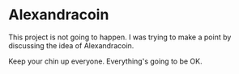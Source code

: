 # Alexandracoin

This project is not going to happen. I was trying to make a point by discussing the idea of Alexandracoin. 

Keep your chin up everyone. Everything's going to be OK. 
